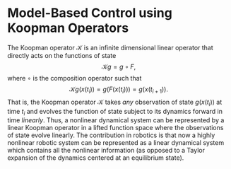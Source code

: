 # Model-Based Control using Koopman Operators

The Koopman operator $\mathcal{K}$ is an infinite dimensional linear operator that directly acts on the functions of state 
$$
    \mathcal{K}g = g \circ F,
$$
where $\circ$ is the composition operator such that
$$
    \mathcal{K}g(x(t_i)) = g(F(x(t_i))) = g(x(t_{i+1})).
$$
That is, the Koopman operator $\mathcal{K}$ takes *any* observation of state $g(x(t_i))$ at time $t_i$ and evolves the function of state subject to its dynamics forward in time *linearly*. Thus, a nonlinear dynamical system can be represented by a linear Koopman operator in a lifted function space where the observations of state evolve linearly. The contribution in robotics is that now a highly nonlinear robotic system can be represented as a linear dynamical system which contains all the nonlinear information (as opposed to a Taylor expansion of the dynamics centered at an equilibrium state).
